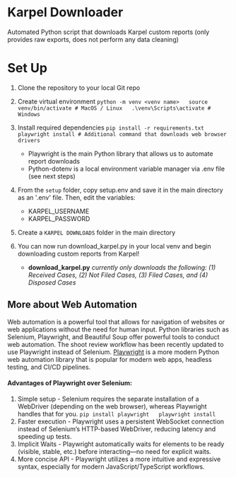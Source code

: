 # Karpel Downloader 
Automated Python script that downloads Karpel custom reports (only provides raw exports, does not perform any data cleaning)

# Set Up
1. Clone the repository to your local Git repo 

2. Create virtual environment
`
python -m venv <venv name>  
source venv/bin/activate # MacOS / Linux  
.\venv\Scripts\activate # Windows  
`

3. Install required dependencies
`
pip install -r requirements.txt  
playwright install # Additional command that downloads web browser drivers  
`
    - Playwright is the main Python library that allows us to automate report downloads 
    - Python-dotenv is a local environment variable manager via .env file (see next steps)

4. From the `setup` folder, copy setup.env and save it in the main directory as an '.env' file. Then, edit the variables:
    - KARPEL_USERNAME
    - KARPEL_PASSWORD

5. Create a `KARPEL DOWNLOADS` folder in the main directory

6. You can now run download_karpel.py in your local venv and begin downloading custom reports from Karpel!
    - **download_karpel.py** *currently only downloads the following: (1) Received Cases, (2) Not Filed Cases, (3) Filed Cases, and (4) Disposed Cases*

## More about Web Automation 
Web automation is a powerful tool that allows for navigation of websites or web applications without the need for human input. Python libraries such as Selenium, Playwright, and Beautiful Soup offer powerful tools to conduct web automation. The shoot review workflow has been recently updated to use Playwright instead of Selenium. [Playwright](https://playwright.dev/python/docs/library) is a more modern Python web automation library that is popular for modern web apps, headless testing, and CI/CD pipelines. 

#### Advantages of Playwright over Selenium:
1. Simple setup - Selenium requires the separate installation of a WebDriver (depending on the web browser), whereas Playwright handles that for you.
`
pip install playwright  
playwright install
`
2. Faster execution - Playwright uses a persistent WebSocket connection instead of Selenium’s HTTP-based WebDriver, reducing latency and speeding up tests.
3. Implicit Waits - Playwright automatically waits for elements to be ready (visible, stable, etc.) before interacting—no need for explicit waits.
4. More concise API - Playwright utilizes a more intuitive and expressive syntax, especially for modern JavaScript/TypeScript workflows.

